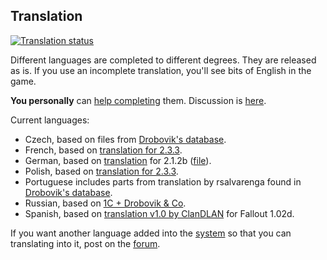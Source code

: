 ## Translation

[![Translation status](https://tra.bgforge.net/widgets/fallout/-/rp/svg-badge.svg)](https://tra.bgforge.net/projects/fallout/rp/)

Different languages are completed to different degrees. They are released as is. If you use an incomplete translation, you'll see bits of English in the game.

**You personally** can [help completing](https://tra.bgforge.net/projects/fallout/rp/) them. Discussion is [here](https://forums.bgforge.net/viewtopic.php?f=9&t=22).

Current languages:

* Czech, based on files from [Drobovik's database](https://www.mediafire.com/?lkzw7gj9aeldc#75ve36ehs67p7).
* French, based on [translation for 2.3.3](http://fallout-generation.com/files/file/105-restoration-project-pno-pour-fallout-2-patch-de-trad-vf/).
* German, based on [translation](https://www.falloutnow.de/forum/index.php?topic=6887.0) for 2.1.2b ([file](http://www.mediafire.com/file/tlcx58r41u6qqiw/Fallout2-RestorationProjectV2.1.2b%2BRP%C3%9C.rar)).
* Polish, based on [translation for 2.3.3](https://trzynasty-schron.net/forum/index.php?topic=8221.0).
* Portuguese includes parts from translation by rsalvarenga found in [Drobovik's database](https://www.mediafire.com/?lkzw7gj9aeldc#lkzw7gj9aeldc).
* Russian, based on [1C + Drobovik & Co](http://www.nuclear-city.com/index.php/topic/34-f2-killaps-restoration-project/).
* Spanish, based on [translation v1.0 by ClanDLAN](http://academia.clandlan.net/?page=academia/view&id=371&title=Traduccion_Fallout_2) for Fallout 1.02d.
 
If you want another language added into the [system](https://tra.bgforge.net/projects/fallout/rp/) so that you can translating into it, post on the [forum](https://forums.bgforge.net/viewtopic.php?f=9&t=22).
